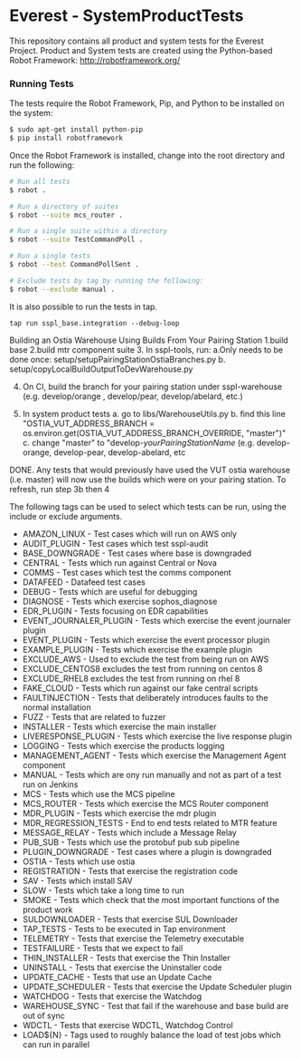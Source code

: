 # Everest - SystemProductTests

This repository contains all product and system tests for the Everest Project. 
Product and System tests are created using the Python-based Robot Framework: http://robotframework.org/

### Running Tests

The tests require the Robot Framework, Pip, and Python to be installed on the system:

```sh
$ sudo apt-get install python-pip
$ pip install robotframework
```

Once the Robot Framework is installed, change into the root directory and run the following:

```sh
# Run all tests
$ robot .

# Run a directory of suites
$ robot --suite mcs_router .

# Run a single suite within a directory
$ robot --suite TestCommandPoll .

# Run a single tests
$ robot --test CommandPollSent .

# Exclude tests by tag by running the following:
$ robot --exclude manual .
```

It is also possible to run the tests in tap. 

```
tap run sspl_base.integration --debug-loop
```

Building an Ostia Warehouse Using Builds From Your Pairing Station
1.build base
2.build mtr component suite
3. In sspl-tools, run:
    a.Only needs to be done once:
        setup/setupPairingStationOstiaBranches.py
    b. setup/copyLocalBuildOutputToDevWarehouse.py

4. On CI, build the branch for your pairing station under sspl-warehouse (e.g. develop/orange , develop/pear,  develop/abelard, etc.)

5. In system product tests
    a. go to libs/WarehouseUtils.py
    b. find this line "OSTIA_VUT_ADDRESS_BRANCH = os.environ.get(OSTIA_VUT_ADDRESS_BRANCH_OVERRIDE, "master")"
    c. change "master" to "develop-*yourPairingStationName* (e.g. develop-orange, develop-pear, develop-abelard, etc

DONE. Any tests that would previously have used the VUT ostia warehouse (i.e. master) will now use the builds which were on your pairing station.
To refresh, run step 3b then 4

The following tags can be used to select which tests can be run, using the include or exclude arguments.
* AMAZON_LINUX - Test cases which will run on AWS only
* AUDIT_PLUGIN - Test cases which test sspl-audit
* BASE_DOWNGRADE - Test cases where base is downgraded
* CENTRAL - Tests which run against Central or Nova
* COMMS - Test cases which test the comms component
* DATAFEED - Datafeed test cases
* DEBUG - Tests which are useful for debugging
* DIAGNOSE - Tests which exercise sophos_diagnose
* EDR_PLUGIN - Tests focusing on EDR capabilities
* EVENT_JOURNALER_PLUGIN - Tests which exercise the event journaler plugin
* EVENT_PLUGIN - Tests which exercise the event processor plugin 
* EXAMPLE_PLUGIN - Tests which exercise the example plugin 
* EXCLUDE_AWS - Used to exclude the test from being run on AWS
* EXCLUDE_CENTOS8 excludes the test from running on centos 8
* EXCLUDE_RHEL8  excludes the test from running on rhel 8
* FAKE_CLOUD - Tests which run against our fake central scripts
* FAULTINJECTION - Tests that deliberately introduces faults to the normal installation
* FUZZ - Tests that are related to fuzzer
* INSTALLER - Tests which exercise the main installer 
* LIVERESPONSE_PLUGIN - Tests which exercise the live response plugin
* LOGGING - Tests which exercise the products logging
* MANAGEMENT_AGENT - Tests which exercise the Management Agent component
* MANUAL - Tests which are ony run manually and not as part of a test run on Jenkins
* MCS - Tests which use the MCS pipeline
* MCS_ROUTER - Tests which exercise the MCS Router component
* MDR_PLUGIN - Tests which exercise the mdr plugin
* MDR_REGRESSION_TESTS - End to end tests related to MTR feature
* MESSAGE_RELAY - Tests which include a Message Relay
* PUB_SUB - Tests which use the protobuf pub sub pipeline
* PLUGIN_DOWNGRADE - Test cases where a plugin is downgraded
* OSTIA - Tests which use ostia
* REGISTRATION - Tests that exercise the registration code
* SAV - Tests which install SAV
* SLOW - Tests which take a long time to run
* SMOKE - Tests which check that the most important functions of the product work
* SULDOWNLOADER - Tests that exercise SUL Downloader
* TAP_TESTS - Tests to be executed in Tap environment
* TELEMETRY - Tests that exercise the Telemetry executable
* TESTFAILURE - Tests that we expect to fail
* THIN_INSTALLER - Tests that exercise the Thin Installer
* UNINSTALL - Tests that exercise the Uninstaller code
* UPDATE_CACHE - Tests that use an Update Cache
* UPDATE_SCHEDULER - Tests that exercise the Update Scheduler plugin
* WATCHDOG - Tests that exercise the Watchdog
* WAREHOUSE_SYNC - Test that fail if the warehouse and base build are out of sync
* WDCTL - Tests that exercise WDCTL, Watchdog Control
* LOAD${N} - Tags used to roughly balance the load of test jobs which can run in parallel